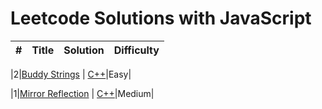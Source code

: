 # Leetcode Solutions with JavaScript

| # | Title | Solution | Difficulty |
|---| ----- | -------- | ---------- |

|2|[Buddy Strings](https://leetcode.com/problemset/all/) | [C++](https://leetcode.com/problemset/all/)|Easy|

|1|[Mirror Reflection](https://leetcode.com/problemset/all/) | [C++](https://leetcode.com/problemset/all/)|Medium|